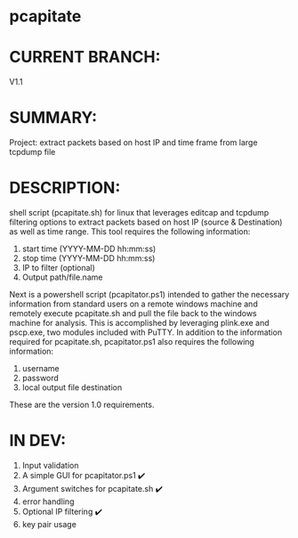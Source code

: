 # pcapitate
CURRENT BRANCH:
===============
V1.1

SUMMARY:
========
Project: extract packets based on host IP and time frame from large tcpdump file

DESCRIPTION:
============
shell script (pcapitate.sh) for linux that leverages editcap and tcpdump filtering options to extract packets based on host IP (source & Destination) as well as time range. This tool requires the following information:
1. start time (YYYY-MM-DD hh:mm:ss)
2. stop time (YYYY-MM-DD hh:mm:ss)
3. IP to filter (optional)
4. Output path/file.name

Next is a powershell script (pcapitator.ps1) intended to gather the necessary information from standard users on a remote windows machine and remotely execute pcapitate.sh and pull the file back to the windows machine for analysis. This is accomplished by leveraging plink.exe and pscp.exe, two modules included with PuTTY. In addition to the information required for pcapitate.sh, pcapitator.ps1 also requires the following information:
1. username
2. password
3. local output file destination

These are the version 1.0 requirements.

IN DEV:
=======
1. Input validation
2. A simple GUI for pcapitator.ps1 :heavy_check_mark:
3. Argument switches for pcapitate.sh :heavy_check_mark:
4. error handling
5. Optional IP filtering :heavy_check_mark:
6. key pair usage
